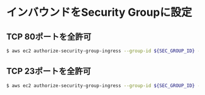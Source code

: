 # インバウンドをSecurity Groupに設定

## TCP 80ポートを全許可

```bash
$ aws ec2 authorize-security-group-ingress --group-id ${SEC_GROUP_ID} --protocol 'tcp' --port 80 --cidr 0.0.0.0/0
```

## TCP 23ポートを全許可

```bash
$ aws ec2 authorize-security-group-ingress --group-id ${SEC_GROUP_ID} --protocol 'tcp' --port 23 --cidr 0.0.0.0/0
```